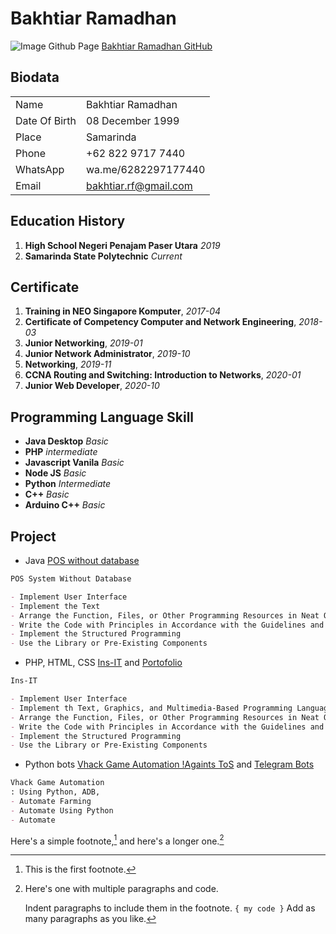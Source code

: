 # Bakhtiar Ramadhan
![Image](https://avatars.githubusercontent.com/u/27219734)
Github Page [Bakhtiar Ramadhan GitHub](https://github.com/bakhti31/)

## Biodata
|  |  |
| ----------- | ----------- |
| Name | Bakhtiar Ramadhan |
| Date Of Birth | 08 December 1999 |
| Place | Samarinda |
| Phone | +62 822 9717 7440 |
| WhatsApp | wa.me/6282297177440 |
| Email | bakhtiar.rf@gmail.com |

## Education History
1. **High School Negeri Penajam Paser Utara** _2019_
2. **Samarinda State Polytechnic** _Current_

## Certificate
1. **Training in NEO Singapore Komputer**, _2017-04_
2. **Certificate of Competency Computer and Network Engineering**, _2018-03_
3. **Junior Networking**, _2019-01_
4. **Junior Network Administrator**, _2019-10_
5. **Networking**, _2019-11_
6. **CCNA Routing and Switching: Introduction to Networks**, _2020-01_
7. **Junior Web Developer**, _2020-10_

## Programming Language Skill
- **Java Desktop** _Basic_
- **PHP** _intermediate_
- **Javascript Vanila** _Basic_
- **Node JS** _Basic_
- **Python** _Intermediate_
- **C++** _Basic_
- **Arduino C++** _Basic_

## Project
- Java [POS without database](https://github.com/bakhti31/POSJava)
```markdown
POS System Without Database

- Implement User Interface
- Implement the Text
- Arrange the Function, Files, or Other Programming Resources in Neat Organizations
- Write the Code with Principles in Accordance with the Guidelines and Best Practices
- Implement the Structured Programming
- Use the Library or Pre-Existing Components
```

- PHP, HTML, CSS [Ins-IT](https://github.com/bakhti31/Ins-IT) and [Portofolio](https://github.com/bakhti31/Portofolio)
```markdown
Ins-IT

- Implement User Interface
- Implement th Text, Graphics, and Multimedia-Based Programming Language Execution Command
- Arrange the Function, Files, or Other Programming Resources in Neat Organizations
- Write the Code with Principles in Accordance with the Guidelines and Best Practices
- Implement the Structured Programming
- Use the Library or Pre-Existing Components
```

- Python bots [Vhack Game Automation !Againts ToS]() and [Telegram Bots]()
```markdown
Vhack Game Automation
: Using Python, ADB, 
- Automate Farming
- Automate Using Python
- Automate 
```

Here's a simple footnote,[^1] and here's a longer one.[^bignote]

[^1]: This is the first footnote.

[^bignote]: Here's one with multiple paragraphs and code.

    Indent paragraphs to include them in the footnote.
    `{ my code }`
    Add as many paragraphs as you like.
